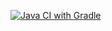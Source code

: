 [![Java CI with Gradle](https://github.com/BeLY4/Selenide/actions/workflows/gradle.yml/badge.svg)](https://github.com/BeLY4/Selenide/actions/workflows/gradle.yml)